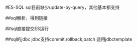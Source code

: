 #ES-SQL
sql目前缺少update-by-query，其他基本都支持

##sql解析，得到链接

##sql直接提交ES运行

##sql的jdbc
jdbc支持commit,rollback,batch
适用jdbctemplate

